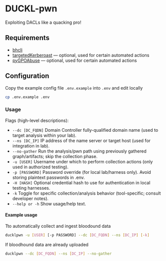 # DUCKL-pwn
Exploiting DACLs like a quacking pro!
## Requirements
- [bhcli](https://github.com/exploide/bhcli)
- [targetedKerberoast](https://github.com/ShutdownRepo/targetedKerberoast) — optional, used for certain automated actions
- [pyGPOAbuse](https://github.com/Hackndo/pyGPOAbuse) — optional, used for certain automated actions
## Configuration
Copy the example config file `.env.example` into `.env` and edit locally
```sh
cp .env.example .env
```
### Usage 
Flags (high-level descriptions):
- `--dc [DC_FQDN]`
  Domain Controller fully-qualified domain name (used to target analysis within your lab).
- `--ns [DC_IP]`
  IP address of the name server or target host (used for integration in lab).
- `--no-gather`
  Run the analysis/pwn path using previously gathered graph/artifacts; skip the collection phase.
- `-u [USER]`
  Username under which to perform collection actions (only used in authorized testing).
- `-p [PASSWORD]`
  Password override (for local lab/harness only). Avoid storing plaintext passwords in .env.
- `-H [HASH]`
  Optional credential hash to use for authentication in local testing harnesses.
- `-k`
  Toggle for specific collection/analysis behavior (tool-specific; consult developer notes).
- `--help or -h`
  Show usage/help text.
#### Example usage
Tto automatically collect and ingest bloodound data
```sh
ducklpwn -u [USER] [-p PASSWORD] --dc [DC_FQDN] --ns [DC_IP] [-k]
```
If bloodhound data are already uploaded
```sh
ducklpwn --dc [DC_FQDN] --ns [DC_IP] --no-gather
```
